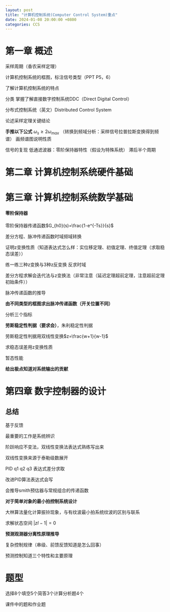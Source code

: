 ```yaml
---
layout: post
title: "计算机控制系统(Computer Control System)重点"
date: 2024-01-08 20:00:00 +0800
categories: CCS
---
```



# 第一章 概述

采样周期（香农采样定理）

计算机控制系统的框图，标注信号类型（PPT P5，6）

了解计算机控制系统的特点

分类
掌握了解直接数字控制系统DDC（Direct Digital Control）

分布式控制系统（英文）Distributed Control System

论述采样定理关键结论

**手推以下公式**
$\omega_s\ge 2\omega_{max}$
（转换到频域分析：采样信号拉普拉斯变换得到频谱）
画频谱图说明性质

信号的复现
低通滤波器：零阶保持器特性（假设为特殊系统）
滞后半个周期

# 第二章 计算机控制系统硬件基础

# 第三章 计算机控制系统数学基础

#### 零阶保持器

零阶保持器传递函数$G_{h0}(s)=\frac{1-e^{-Ts}}{s}$

差分方程、脉冲传递函数时域频域转换

证明z变换性质（知道表达式怎么样：实位移定理、初值定理、终值定理（求取稳态误差））

练一练三种z变换与3种z反变换
反求时域

差分方程求解会迭代法与z变换法（非常注意（延迟定理超前定理，注意超前定理初始条件））

脉冲传递函数的推导

**由不同类型的框图求出脉冲传递函数（开关位置不同）**

分析三个指标

**劳斯稳定性判据（要求会）**，朱利稳定性判据

劳斯稳定性判据用双线性变换$z=\frac{w+1}{w-1}$

求稳态误差用z变换性质

暂态性能

**给出极点知道对系统输出的贡献**



# 第四章 数字控制器的设计

## 总结

基于反馈

最重要的工作是系统辨识

阶跃响应不变法，双线性变换法表达式熟练写出来

双线性变换来源于泰勒级数展开

PID q1 q2 q3 表达式差分求取

改进PID算法表达式会写

会推导smith预估器与常规组合的传递函数

**对于简单对象的最小拍控制系统设计**

大林算法量化计算振铃现象，与有纹波最小拍系统纹波的区别与联系

求解状态空间
$\vert zI-1\vert=0$

**预测观测器分离性原理推导**

复杂控制规律（串级、前馈反馈知道是怎么回事）

预测控制知道三个特性和主要原理

# 题型

选择8个填空5个简答3个计算分析题4个

课件中的题和作业题